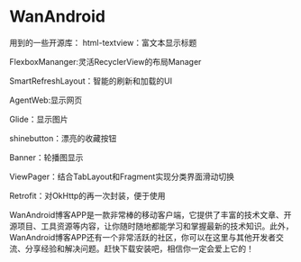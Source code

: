# WanAndroid

用到的一些开源库：
html-textview：富文本显示标题

FlexboxMananger:灵活RecyclerView的布局Manager


SmartRefreshLayout：智能的刷新和加载的UI

AgentWeb:显示网页

Glide：显示图片

shinebutton：漂亮的收藏按钮

Banner：轮播图显示

ViewPager：结合TabLayout和Fragment实现分类界面滑动切换

Retrofit：对OkHttp的再一次封装，便于使用


WanAndroid博客APP是一款非常棒的移动客户端，它提供了丰富的技术文章、开源项目、工具资源等内容，让你随时随地都能学习和掌握最新的技术知识。此外，WanAndroid博客APP还有一个非常活跃的社区，你可以在这里与其他开发者交流、分享经验和解决问题。赶快下载安装吧，相信你一定会爱上它的！
